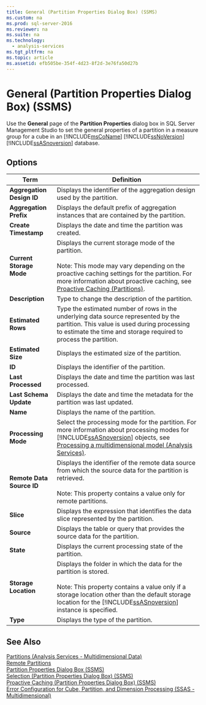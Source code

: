 ```yaml
---
title: General (Partition Properties Dialog Box) (SSMS)
ms.custom: na
ms.prod: sql-server-2016
ms.reviewer: na
ms.suite: na
ms.technology: 
  - analysis-services
ms.tgt_pltfrm: na
ms.topic: article
ms.assetid: efb505be-354f-4d23-8f2d-3e76fa50d27b
---
```

# General (Partition Properties Dialog Box) (SSMS)
  Use the **General** page of the **Partition Properties** dialog box in SQL Server Management Studio to set the general properties of a partition in a measure group for a cube in an [!INCLUDE[msCoName](../../Topics/TopicNameContainA/includes/msCoName_md.md)] [!INCLUDE[ssNoVersion](../../Topics/TopicNameContainA/includes/ssNoVersion_md.md)] [!INCLUDE[ssASnoversion](../../Topics/TopicNameContainA/includes/ssASnoversion_md.md)] database.  
  
## Options  
  
|Term|Definition|  
|----------|----------------|  
|**Aggregation Design ID**|Displays the identifier of the aggregation design used by the partition.|  
|**Aggregation Prefix**|Displays the default prefix of aggregation instances that are contained by the partition.|  
|**Create Timestamp**|Displays the date and time the partition was created.|  
|**Current Storage Mode**|Displays the current storage mode of the partition.<br /><br /> Note: This mode may vary depending on the proactive caching settings for the partition. For more information about proactive caching, see [Proactive Caching &#40;Partitions&#41;](../Topic/Proactive%20Caching%20\(Partitions\).md).|  
|**Description**|Type to change the description of the partition.|  
|**Estimated Rows**|Type the estimated number of rows in the underlying data source represented by the partition. This value is used during processing to estimate the time and storage required to process the partition.|  
|**Estimated Size**|Displays the estimated size of the partition.|  
|**ID**|Displays the identifier of the partition.|  
|**Last Processed**|Displays the date and time the partition was last processed.|  
|**Last Schema Update**|Displays the date and time the metadata for the partition was last updated.|  
|**Name**|Displays the name of the partition.|  
|**Processing Mode**|Select the processing mode for the partition. For more information about processing modes for [!INCLUDE[ssASnoversion](../../Topics/TopicNameContainA/includes/ssASnoversion_md.md)] objects, see [Processing a multidimensional model &#40;Analysis Services&#41;](../../Topics/TopicNameContainA/Processing-a-multidimensional-model--Analysis-Services-.md).|  
|**Remote Data Source ID**|Displays the identifier of the remote data source from which the source data for the partition is retrieved.<br /><br /> Note: This property contains a value only for remote partitions.|  
|**Slice**|Displays the expression that identifies the data slice represented by the partition.|  
|**Source**|Displays the table or query that provides the source data for the partition.|  
|**State**|Displays the current processing state of the partition.|  
|**Storage Location**|Displays the folder in which the data for the partition is stored.<br /><br /> Note: This property contains a value only if a storage location other than the default storage location for the [!INCLUDE[ssASnoversion](../../Topics/TopicNameContainA/includes/ssASnoversion_md.md)] instance is specified.|  
|**Type**|Displays the type of the partition.|  
  
## See Also  
 [Partitions &#40;Analysis Services - Multidimensional Data&#41;](../Topic/Partitions%20\(Analysis%20Services%20-%20Multidimensional%20Data\).md)   
 [Remote Partitions](../Topic/Remote%20Partitions.md)   
 [Partition Properties Dialog Box &#40;SSMS&#41;](../../Topics/TopicNameNotContainA/Partition-Properties-Dialog-Box--SSMS-.md)   
 [Selection &#40;Partition Properties Dialog Box&#41; &#40;SSMS&#41;](../../Topics/TopicNameNotContainA/Selection--Partition-Properties-Dialog-Box---SSMS-.md)   
 [Proactive Caching &#40;Partition Properties Dialog Box&#41; &#40;SSMS&#41;](../../Topics/TopicNameNotContainA/Proactive-Caching--Partition-Properties-Dialog-Box---SSMS-.md)   
 [Error Configuration for Cube, Partition, and Dimension Processing &#40;SSAS - Multidimensional&#41;](../../Topics/TopicNameNotContainA/Error-Configuration-for-Cube--Partition--and-Dimension-Processing--SSAS---Multidimensional-.md)  
  
  